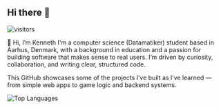## Hi there 👋
![visitors](https://visitor-badge.laobi.icu/badge?page_id=hansemansen)

👋 Hi, I’m Kenneth
I'm a computer science (Datamatiker) student based in Aarhus, Denmark, with a background in education and a passion for building software that makes sense to real users.
I’m driven by curiosity, collaboration, and writing clear, structured code.

This GitHub showcases some of the projects I’ve built as I’ve learned — from simple web apps to game logic and backend systems.



![Top Languages](https://github-readme-stats.vercel.app/api/top-langs/?username=hansemansen&layout=compact&theme=radical)
